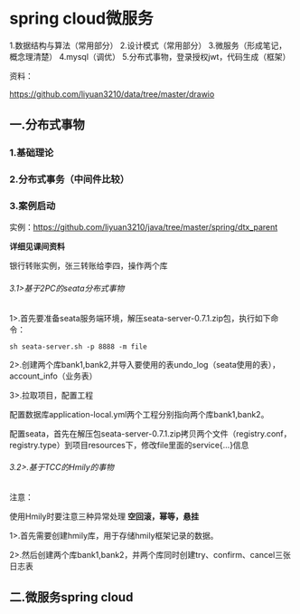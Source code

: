 # spring cloud微服务

1.数据结构与算法（常用部分）
2.设计模式（常用部分）
3.微服务（形成笔记，概念理清楚）
4.mysql（调优）
5.分布式事物，登录授权jwt，代码生成（框架）

资料：

https://github.com/liyuan3210/data/tree/master/drawio

## 一.分布式事物

### 1.基础理论



### 2.分布式事务（中间件比较）



### 3.案例启动

实例：https://github.com/liyuan3210/java/tree/master/spring/dtx_parent

**详细见课间资料**

银行转账实例，张三转账给李四，操作两个库

###### 3.1>基于2PC的seata分布式事物

1>.首先要准备seata服务端环境，解压seata-server-0.7.1.zip包，执行如下命令：

```
sh seata-server.sh -p 8888 -m file
```

2>.创建两个库bank1,bank2,并导入要使用的表undo_log（seata使用的表），account_info（业务表）

3>.拉取项目，配置工程

配置数据库application-local.yml两个工程分别指向两个库bank1,bank2。

配置seata，首先在解压包seata-server-0.7.1.zip拷贝两个文件（registry.conf，registry.type）到项目resources下，修改file里面的service{...}信息



###### 3.2>.基于TCC的Hmily的事物

注意：

使用Hmily时要注意三种异常处理 **空回滚，幂等，悬挂**

1>.首先需要创建hmily库，用于存储hmily框架记录的数据。

2>.然后创建两个库bank1,bank2，并两个库同时创建try、confirm、cancel三张日志表

## 二.微服务spring cloud

